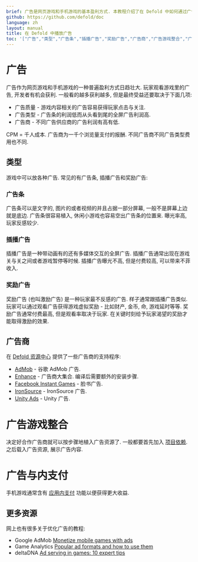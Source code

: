 ```yaml
---
brief: 广告是网页游戏和手机游戏的基本盈利方式. 本教程介绍了在 Defold 中如何通过广告盈利.
github: https://github.com/defold/doc
language: zh
layout: manual
title: 在 Defold 中播放广告
toc: '["广告","类型","广告条","插播广告","奖励广告","广告商","广告游戏整合","广告与内支付","更多资源"]'
---
```


# 广告

广告作为网页游戏和手机游戏的一种普遍盈利方式日趋壮大. 玩家观看游戏里的广告, 开发者有机会获利. 一般看的越多获利越多, 但是最终受益还要取决于下面几项:

* 广告质量 - 游戏内容相关的广告容易获得玩家点击与关注.
* 广告类型 - 广告条的利润低而从头看到尾的全屏广告利润高.
* 广告商 - 不同广告供应商的广告利润有高有低.

<div class='sidenote' markdown='1'>
CPM = 千人成本. 广告商为一千个浏览量支付的报酬. 不同广告商不同广告类型费用也不同.
</div>

## 类型

游戏中可以放各种广告. 常见的有广告条, 插播广告和奖励广告:

### 广告条

广告条可以是文字的, 图片的或者视频的并且占据一部分屏幕, 一般不是屏幕上边就是底边. 广告条很容易植入, 休闲小游戏也容易空出广告条的位置来. 曝光率高, 玩家反感较少.

### 插播广告

插播广告是一种带动画有的还有多媒体交互的全屏广告. 插播广告通常出现在游戏关与关之间或者游戏暂停等时候. 插播广告曝光不高, 但是付费较高, 可以带来不菲收入.

### 奖励广告

奖励广告 (也叫激励广告) 是一种玩家最不反感的广告. 样子通常跟插播广告类似. 玩家可以通过观看广告获得游戏虚拟奖励 - 比如财产, 金币, 命, 游戏延时等等. 奖励广告通常付费最高, 但是观看率取决于玩家. 在关键时刻给予玩家渴望的奖励才能取得激励的效果.


## 广告商

在 [Defold 资源中心](/tags/stars/ads/) 提供了一些广告商的支持程序:

* [AdMob](https://defold.com/assets/admob-defold/) - 谷歌 AdMob 广告.
* [Enhance](https://defold.com/assets/enhance/) - 广告商大集合. 编译后需要额外的安装步骤.
* [Facebook Instant Games](https://defold.com/assets/facebookinstantgames/) - 脸书广告.
* [IronSource](https://defold.com/assets/ironsource/) - IronSource 广告.
* [Unity Ads](https://defold.com/assets/defvideoads/) - Unity 广告.


# 广告游戏整合

决定好合作广告商就可以按步骤地植入广告资源了. 一般都要首先加入 [项目依赖](/zh/manuals/libraries/#设置库依赖). 之后载入广告资源, 展示广告内容.


# 广告与内支付

手机游戏通常含有 [应用内支付](/zh/manuals/iap) 功能以便获得更大收益.


## 更多资源

网上也有很多关于优化广告的教程:

* Google AdMob [Monetize mobile games with ads](https://admob.google.com/home/resources/monetize-mobile-game-with-ads/)
* Game Analytics [Popular ad formats and how to use them](https://gameanalytics.com/blog/popular-mobile-game-ad-formats.html)
* deltaDNA [Ad serving in games: 10 expert tips](https://deltadna.com/blog/ad-serving-in-games-10-tips/)